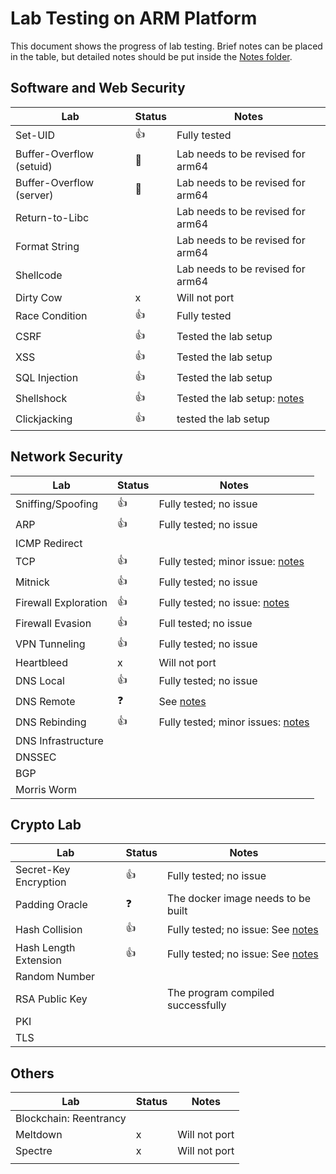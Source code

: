 # Lab Testing on ARM Platform

This document shows the progress of lab testing. 
Brief notes can be placed in the table, but detailed
notes should be put inside the [Notes folder](./Notes).

## Software and Web Security 

| Lab | Status | Notes |
| --- | --- | --- |
| Set-UID                   | :thumbsup: | Fully tested |
| Buffer-Overflow (setuid)  | :construction_worker:  | Lab needs to be revised for arm64 |
| Buffer-Overflow (server)  | :construction_worker:  | Lab needs to be revised for arm64 |
| Return-to-Libc  |      | Lab needs to be revised for arm64 |
| Format String   |      | Lab needs to be revised for arm64 |
| Shellcode       |     |  Lab needs to be revised for arm64 |
| Dirty Cow       |  x  | Will not port |
| Race Condition  | :thumbsup: |  Fully tested      |
| CSRF            | :thumbsup: | Tested the lab setup |
| XSS             | :thumbsup: | Tested the lab setup |
| SQL Injection   | :thumbsup: | Tested the lab setup |
| Shellshock      | :thumbsup: | Tested the lab setup: [notes](Notes/Shellshock.md) |
| Clickjacking    | :thumbsup: | tested the lab setup |

## Network Security 

| Lab | Status | Notes |
| --- | --- | --- |
| Sniffing/Spoofing | :thumbsup: | Fully tested; no issue |
| ARP               | :thumbsup: | Fully tested; no issue |
| ICMP Redirect     | | |
| TCP               | :thumbsup: | Fully tested; minor issue: [notes](Notes/Network_Security.md)|
| Mitnick           | :thumbsup: | Fully tested; no issue |
| Firewall Exploration | :thumbsup: | Fully tested; no issue: [notes](Notes/Network_Security.md) |
| Firewall Evasion  | :thumbsup: | Full tested; no issue  |
| VPN Tunneling     | :thumbsup: | Fully tested; no issue |
| Heartbleed        | x          | Will not port          |
| DNS Local         | :thumbsup: | Fully tested; no issue |
| DNS Remote        | :question: | See [notes](Notes/Network_Security.md) |
| DNS Rebinding     | :thumbsup: | Fully tested; minor issues: [notes](Notes/Network_Security.md) |
| DNS Infrastructure | | |
| DNSSEC | | |
| BGP | | |
| Morris Worm | | |

## Crypto Lab 

| Lab | Status | Notes |
| --- | --- | --- |
| Secret-Key Encryption | :thumbsup: | Fully tested; no issue |
| Padding Oracle | :question: | The docker image needs to be built |
| Hash Collision | :thumbsup: | Fully tested; no issue: See [notes](Notes/Crypto.md) |
| Hash Length Extension | :thumbsup: | Fully tested; no issue: See [notes](Notes/Crypto.md) |
| Random Number | | |
| RSA Public Key | | The program compiled successfully |
| PKI | | |
| TLS | | |


## Others

| Lab | Status | Notes |
| --- | --- | --- |
| Blockchain: Reentrancy | | | 
| Meltdown | x | Will not port | 
| Spectre  | x | Will not port | 
| | | | 

